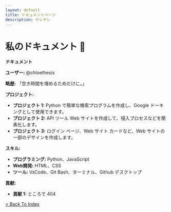 ```yaml
---
layout: default
title: ドキュメントページ
description: ヤレヤレ
---
```


# 私のドキュメント 📜

**ドキュメント**

**ユーザー:** @chloethesis

**略歴:** 「空き時間を埋めるためだけに。」

**プロジェクト:**

* **プロジェクト 1:** Python で簡単な検索プログラムを作成し、Google ドーキングとして使用できます。
* **プロジェクト 2:** API ツール Web サイトを作成して、侵入プロセスなどを簡素化します。
* **プロジェクト 3:** ログイン ページ、Web サイト カードなど、Web サイトの一部のデザインを作成します。

**スキル:**

* **プログラミング:** Python、JavaScript
* **Web開発:** HTML、CSS
* **ツール:** VsCode、Git Bash、ターミナル、Github デスクトップ

**貢献:**

* **貢献 1:** ところで 404


[< Back To Index](../)
